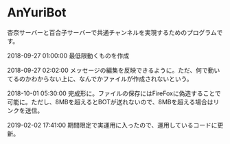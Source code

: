 # AnYuriBot
杏奈サーバーと百合子サーバーで共通チャンネルを実現するためのプログラムです。

2018-09-27 01:00:00 最低限動くものを作成

2018-09-27 02:02:00 メッセージの編集を反映できるように。ただ、何で動いてるのかわからない上に、なんでかファイルが作成されないという。

2018-10-01 05:30:00 完成形に。ファイルの保存にはFireFoxに偽造することで可能に。ただし、8MBを超えるとBOTが送れないので、8MBを超える場合はリンクを送信。

2019-02-02 17:41:00 期間限定で実運用に入ったので、運用しているコードに更新。
